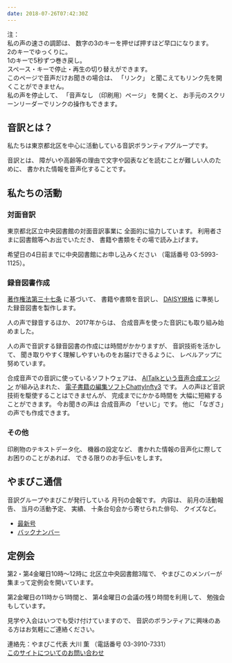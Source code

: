 ```yaml
---
date: 2018-07-26T07:42:30Z
---
```

   
<!--span data-dur="2.05" data-begin="0.000" id="mrii_0001">  </span>
<span data-dur="2.708" data-begin="2.050" id="xmri_0001">音訳グループ やまびこ</span>
<span data-dur="1.641" data-begin="4.758" id="xmri_0002">読み上げ時間：</span>
span data-dur="2.82" data-begin="6.399" id="xmri_0003">約5分10秒</span-->

<span data-dur="1.393" data-begin="9.219" id="xmri_0004">注：</span>  
<span data-dur="3.117" data-begin="10.612" id="xmri_0005">私の声の速さの調節は、</span>
<span data-dur="5.276" data-begin="13.729" id="xmri_0006">数字の3のキーを押せば押すほど早口になります。</span>  
<span data-dur="2.777" data-begin="19.005" id="xmri_0007">2のキーでゆっくりに。</span>  
<span data-dur="4.003" data-begin="21.782" id="xmri_0008">1のキーで5秒ずつ巻き戻し。</span>  
<span data-dur="5.966" data-begin="25.785" id="xmri_0009">スペース・キーで停止・再生の切り替えができます。</span>  
<span data-dur="3.47" data-begin="31.751" id="xmri_000A">このページで音声だけお聞きの場合は、</span>
<span data-dur="1.082" data-begin="35.221" id="xmri_000B">「リンク」</span>
<span data-dur="5.164" data-begin="36.303" id="xmri_000C">と聞こえてもリンク先を開くことができません。</span>  
<span data-dur="2.263" data-begin="41.467" id="xmri_000D">私の声を停止して、</span>
<span data-dur="1.445" data-begin="43.730" id="xmri_000E">「音声なし</span>
<span data-dur="1.895" data-begin="45.175" id="xmri_000F">（印刷用）ページ」</span>
<span data-dur="1.308" data-begin="47.070" id="xmri_0010">を開くと、</span>
<span data-dur="5.722" data-begin="48.378" id="xmri_0011">お手元のスクリーンリーダーでリンクの操作もできます。</span>

<!--span data-dur="3.086" data-begin="54.100" id="xmri_0012">注終わり。</span-->


## <span data-dur="2.968" data-begin="57.186" id="xmri_0013">音訳とは？</span>

<span data-dur="7.975" data-begin="60.154" id="xmri_0014">私たちは東京都北区を中心に活動している音訳ボランティアグループです。</span>

<span data-dur="1.436" data-begin="68.129" id="xmri_0015">音訳とは、</span>
<span data-dur="6.511" data-begin="69.565" id="xmri_0016">障がいや高齢等の理由で文字や図表などを読むことが難しい人のために、</span>
<span data-dur="5.13" data-begin="76.076" id="xmri_0017">書かれた情報を音声化することです。</span>

## <span data-dur="2.817" data-begin="81.206" id="xmri_0018">私たちの活動</span>


### <span data-dur="2.417" data-begin="84.023" id="xmri_0019">対面音訳</span>

<span data-dur="4.535" data-begin="86.440" id="xmri_001A">東京都北区立中央図書館の対面音訳事業に</span>
<span data-dur="4.013" data-begin="90.975" id="xmri_001B">全面的に協力しています。</span>
<span data-dur="3.263" data-begin="94.988" id="xmri_001C">利用者さまに図書館等へお出でいただき、</span>
<span data-dur="4.558" data-begin="98.251" id="xmri_001D">書籍や書類をその場で読み上げます。</span>

<span data-dur="4.613" data-begin="102.809" id="xmri_001E">希望日の4日前までに中央図書館にお申し込みください</span>
<span data-dur="1.627" data-begin="107.422" id="xmri_001F">（電話番号</span>
<span data-dur="5.176" data-begin="109.049" id="xmri_0020">03-5993-1125）。</span>

### <span data-dur="2.964" data-begin="114.225" id="xmri_0021">録音図書作成</span>

<span data-dur="2.858" data-begin="117.189" id="xmri_0022"><a href="http://elaws.e-gov.go.jp/search/elawsSearch/elaws_search/lsg0500/detail?lawId=345AC0000000048&openerCode=1" data-dur="1.782" data-begin="120.047" id="xmri_0023">著作権法第三十七条</a></span>
<span data-dur="1.601" data-begin="121.829" id="xmri_0024">に基づいて、</span>
<span data-dur="2.829" data-begin="123.430" id="xmri_0025">書籍や書類を音訳し、</span>
<span data-dur="1.612" data-begin="126.259" id="xmri_0026"><a href="http://www.dinf.ne.jp/doc/daisy/" data-dur="1.782" data-begin="127.871" id="xmri_0027">DAISY規格</a></span>
<span data-dur="4.997" data-begin="129.653" id="xmri_0028">に準拠した録音図書を製作します。</span>

<span data-dur="2.564" data-begin="134.650" id="xmri_0029">人の声で録音するほか、</span>
<span data-dur="2.268" data-begin="137.214" id="xmri_002A">2017年からは、</span>
<span data-dur="5.751" data-begin="139.482" id="xmri_002B">合成音声を使った音訳にも取り組み始めました。</span>

<span data-dur="5.76" data-begin="145.233" id="xmri_002C">人の声で音訳する録音図書の作成には時間がかかりますが、</span>
<span data-dur="2.211" data-begin="150.993" id="xmri_002D">音訳技術を活かして、</span>
<span data-dur="4.473" data-begin="153.204" id="xmri_002E">聞き取りやすく理解しやすいものをお届けできるように、</span>
<span data-dur="3.588" data-begin="157.677" id="xmri_002F">レベルアップに努めています。</span>

<span data-dur="4.311" data-begin="161.265" id="xmri_0030">合成音声での音訳に使っているソフトウェアは、</span>
<span data-dur="3.609" data-begin="165.576" id="xmri_0031"><a href="https://www.ai-j.jp/about/" data-dur="1.782" data-begin="169.185" id="xmri_0032">AITalkという音声合成エンジン</a></span>
<span data-dur="1.712" data-begin="170.967" id="xmri_0033">が組み込まれた、</span>
<span data-dur="4.305" data-begin="172.679" id="xmri_0034"><a href="http://www.sciaccess.net/jp/ChattyInfty/" data-dur="1.782" data-begin="176.984" id="xmri_0035">電子書籍の編集ソフトChattyInfty3</a></span>
<span data-dur="1.8" data-begin="178.766" id="xmri_0036">です。</span>
<span data-dur="4.566" data-begin="180.566" id="xmri_0037">人の声ほど音訳技術を駆使することはできませんが、</span>
<span data-dur="2.456" data-begin="185.132" id="xmri_0038">完成までにかかる時間を</span>
<span data-dur="3.676" data-begin="187.588" id="xmri_0039">大幅に短縮することができます。</span>
<span data-dur="1.857" data-begin="191.264" id="xmri_003A">今お聞きの声は</span>
<span data-dur="1.832" data-begin="193.121" id="xmri_003B">合成音声の</span>
<span data-dur="2.161" data-begin="194.953" id="xmri_003C">「せいじ」です。</span>
<span data-dur="1.059" data-begin="197.114" id="xmri_003D">他に</span>
<span data-dur="4.114" data-begin="198.173" id="xmri_003E">「なぎさ」の声でも作成できます。</span>

### <span data-dur="2.067" data-begin="202.287" id="xmri_003F">その他</span>

<span data-dur="2.549" data-begin="204.354" id="xmri_0040">印刷物のテキストデータ化、</span>
<span data-dur="1.763" data-begin="206.903" id="xmri_0041">機器の設定など、</span>
<span data-dur="4.612" data-begin="208.666" id="xmri_0042">書かれた情報の音声化に際してお困りのことがあれば、</span>
<span data-dur="4.329" data-begin="213.278" id="xmri_0043">できる限りのお手伝いをします。</span>

## <span data-dur="2.598" data-begin="217.607" id="xmri_0044">やまびこ通信</span>

<span data-dur="3.126" data-begin="220.205" id="xmri_0045">音訳グループやまびこが発行している</span>
<span data-dur="3.41" data-begin="223.331" id="xmri_0046">月刊の会報です。</span>
<span data-dur="1.295" data-begin="226.741" id="xmri_0047">内容は、</span>
<span data-dur="2.322" data-begin="228.036" id="xmri_0048">前月の活動報告、</span>
<span data-dur="2.144" data-begin="230.358" id="xmri_0049">当月の活動予定、</span>
<span data-dur="1.319" data-begin="232.502" id="xmri_004A">実績、</span>
<span data-dur="3.003" data-begin="233.821" id="xmri_004B">十条台句会から寄せられた俳句、</span>
<span data-dur="2.48" data-begin="236.824" id="xmri_004C">クイズなど。</span>

- <span data-dur="1.46" data-begin="239.304" id="xmri_004D"><a href="tusin201807.html" data-dur="2.282" data-begin="240.764" id="xmri_004E">最新号</a></span>
- <span data-dur="1.634" data-begin="243.046" id="xmri_004F"><a href="bn.html" data-dur="2.632" data-begin="244.680" id="xmri_0050">バックナンバー</a></span>

## <span data-dur="2.122" data-begin="247.312" id="xmri_0051">定例会</span>

<span data-dur="4.205" data-begin="249.434" id="xmri_0052">第2・第4金曜日10時～12時に</span>
<span data-dur="3.265" data-begin="253.639" id="xmri_0053">北区立中央図書館3階で、</span>
<span data-dur="5.677" data-begin="256.904" id="xmri_0054">やまびこのメンバーが集まって定例会を開いています。</span>

<span data-dur="3.785" data-begin="262.581" id="xmri_0055">第2金曜日の11時から1時間と、</span>
<span data-dur="3.972" data-begin="266.366" id="xmri_0056">第4金曜日の会議の残り時間を利用して、</span>
<span data-dur="3.509" data-begin="270.338" id="xmri_0057">勉強会もしています。</span>

<span data-dur="3.969" data-begin="273.847" id="xmri_0058">見学や入会はいつでも受け付けていますので、</span>
<span data-dur="6.458" data-begin="277.816" id="xmri_0059">音訳のボランティアに興味のある方はお気軽にご連絡ください。</span>

<span data-dur="4.057" data-begin="284.274" id="xmri_005A">連絡先：やまびこ代表 大川 薫</span>
<span data-dur="1.627" data-begin="288.331" id="xmri_005B">（電話番号</span>
<span data-dur="4.769" data-begin="289.958" id="xmri_005C">03-3910-7331）</span>  
<span data-dur="2.728" data-begin="294.727" id="xmri_005D"><a href="mailto:ymbk2016ml@gmail.com?Subject=やまびこウェブサイトについて" data-dur="2.632" data-begin="297.455" id="xmri_005E">このサイトについてのお問い合わせ</a></span>

<!--span data-dur="4.995" data-begin="300.087" id="xmri_005F">以上でこのページの読み上げは終わりです。</span-->

<span data-dur="1.15" data-begin="305.082" id="xmri_0060"></span>
